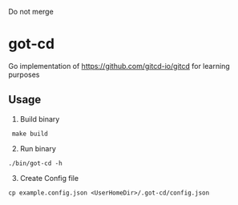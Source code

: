Do not merge

# got-cd

Go implementation of https://github.com/gitcd-io/gitcd for learning purposes

## Usage
1. Build binary

```
 make build
```
2. Run binary
```
./bin/got-cd -h
```
3. Create Config file
```
cp example.config.json <UserHomeDir>/.got-cd/config.json
